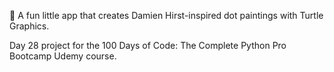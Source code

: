🎨 A fun little app that creates Damien Hirst-inspired dot paintings with Turtle Graphics.

Day 28 project for the 100 Days of Code: The Complete Python Pro Bootcamp Udemy course.
